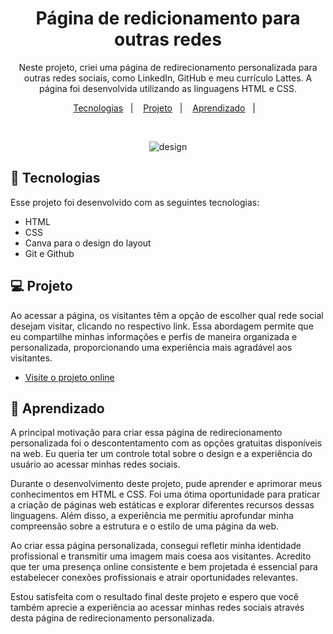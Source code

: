 <h1 align="center"> Página de redicionamento para outras redes </h1>

<p align="center">
Neste projeto, criei uma página de redirecionamento personalizada para outras redes sociais, como LinkedIn, GitHub e meu currículo Lattes. A página foi desenvolvida utilizando as linguagens HTML e CSS.
  
<p align="center">
  <a href="#-tecnologias">Tecnologias</a>&nbsp;&nbsp;&nbsp;|&nbsp;&nbsp;&nbsp;
  <a href="#-projeto">Projeto</a>&nbsp;&nbsp;&nbsp;|&nbsp;&nbsp;&nbsp;
  <a href="#-aprendizado">Aprendizado</a>&nbsp;&nbsp;&nbsp;|&nbsp;&nbsp;&nbsp;
 
</p>


<br>


<p align="center">
  <img alt="design" src= "https://user-images.githubusercontent.com/118849369/253722065-8b0b9aae-720f-4d79-b6aa-8fdd1e6f8d1f.png">
</p>

## 🚀 Tecnologias

Esse projeto foi desenvolvido com as seguintes tecnologias:

- HTML
- CSS
- Canva para o design do layout
- Git e Github

## 💻 Projeto

Ao acessar a página, os visitantes têm a opção de escolher qual rede social desejam visitar, clicando no respectivo link. Essa abordagem permite que eu compartilhe minhas informações e perfis de maneira organizada e personalizada, proporcionando uma experiência mais agradável aos visitantes.

- [Visite o projeto online]([https://recioes.github.io/relatorio_ciberseguranca/](https://recioes.github.io/Esther_Recio/))
## 📝 Aprendizado

A principal motivação para criar essa página de redirecionamento personalizada foi o descontentamento com as opções gratuitas disponíveis na web. Eu queria ter um controle total sobre o design e a experiência do usuário ao acessar minhas redes sociais.

Durante o desenvolvimento deste projeto, pude aprender e aprimorar meus conhecimentos em HTML e CSS. Foi uma ótima oportunidade para praticar a criação de páginas web estáticas e explorar diferentes recursos dessas linguagens. Além disso, a experiência me permitiu aprofundar minha compreensão sobre a estrutura e o estilo de uma página da web.

Ao criar essa página personalizada, consegui refletir minha identidade profissional e transmitir uma imagem mais coesa aos visitantes. Acredito que ter uma presença online consistente e bem projetada é essencial para estabelecer conexões profissionais e atrair oportunidades relevantes.

Estou satisfeita com o resultado final deste projeto e espero que você também aprecie a experiência ao acessar minhas redes sociais através desta página de redirecionamento personalizada.
